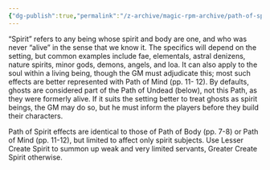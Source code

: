 ```yaml
---
{"dg-publish":true,"permalink":"/z-archive/magic-rpm-archive/path-of-spirit/"}
---
```


“Spirit” refers to any being whose spirit and body are one, and who was never “alive” in the sense that we know it. The specifics will depend on the setting, but common examples include fae, elementals, astral denizens, nature spirits, minor gods, demons, angels, and loa. It can also apply to the soul within a living being, though the GM must adjudicate this; most such effects are better represented with Path of Mind (pp. 11- 12). By defaults, ghosts are considered part of the Path of Undead (below), not this Path, as they were formerly alive. If it suits the setting better to treat ghosts as spirit beings, the GM may do so, but he must inform the players before they build their characters. 

Path of Spirit effects are identical to those of Path of Body (pp. 7-8) or Path of Mind (pp. 11-12), but limited to affect only spirit subjects. Use Lesser Create Spirit to summon up weak and very limited servants, Greater Create Spirit otherwise.